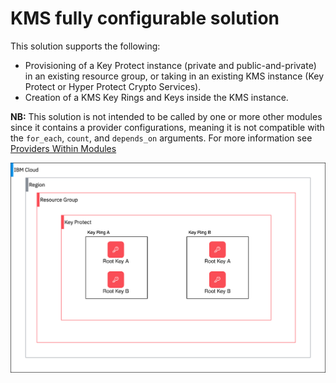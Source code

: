 # KMS fully configurable solution

This solution supports the following:
- Provisioning of a Key Protect instance (private and public-and-private) in an existing resource group, or taking in an existing KMS instance (Key Protect or Hyper Protect Crypto Services).
- Creation of a KMS Key Rings and Keys inside the KMS instance.

**NB:** This solution is not intended to be called by one or more other modules since it contains a provider configurations, meaning it is not compatible with the `for_each`, `count`, and `depends_on` arguments. For more information see [Providers Within Modules](https://developer.hashicorp.com/terraform/language/modules/develop/providers)

![key-protect](../../reference-architecture/key_protect.svg)
